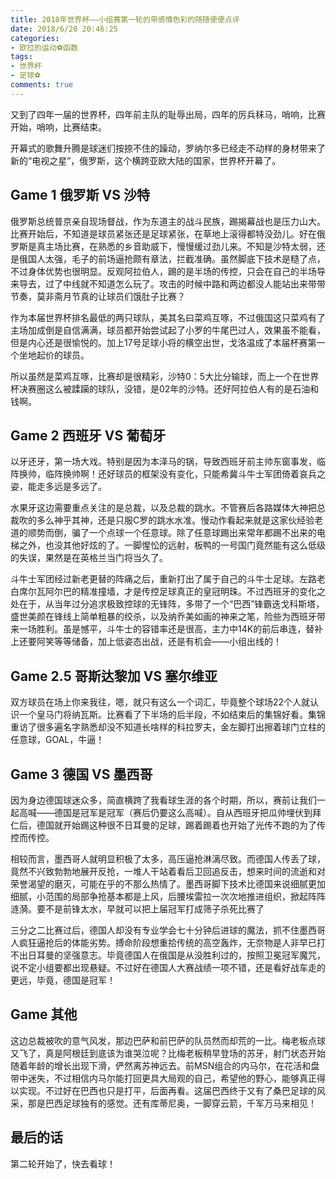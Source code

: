 ```yaml
---
title: 2018年世界杯——小组赛第一轮的带感情色彩的随随便便点评
date: 2018/6/20 20:46:25
categories:
- 欧拉的运动⚽️函数
tags:
- 世界杯
- 足球⚽️
comments: true
---
```


又到了四年一届的世界杯，四年前主队的耻辱出局，四年的厉兵秣马，哨响，比赛开始，哨响，比赛结束。

开幕式的歌舞升腾是球迷们按捺不住的躁动，罗纳尔多已经走不动样的身材带来了新的“电视之星”，俄罗斯，这个横跨亚欧大陆的国家，世界杯开幕了。

## Game 1 俄罗斯 VS 沙特

俄罗斯总统普京亲自现场督战，作为东道主的战斗民族，踢揭幕战也是压力山大。比赛开始后，不知道是球员紧张还是足球紧张，在草地上滚得都特没劲儿。好在俄罗斯是真主场比赛，在熟悉的乡音助威下，慢慢缓过劲儿来。不知是沙特太弱，还是俄国人太强，毛子的前场逼抢颇有章法，拦截准确。虽然脚底下技术是糙了点，不过身体优势也很明显。反观阿拉伯人，踢的是半场的传控，只会在自己的半场导来导去，过了中线就不知道怎么玩了。攻击的时候中路和两边都没人能站出来带带节奏，莫非斋月节真的让球员们饿肚子比赛？

作为本届世界杯排名最低的两只球队，美其名曰菜鸡互啄，不过俄国这只菜鸡有了主场加成倒是自信满满，球员都开始尝试起了小罗的牛尾巴过人，效果虽不能看，但是内心还是很愉悦的。加上17号足球小将的横空出世，戈洛温成了本届杯赛第一个坐地起价的球员。

所以虽然是菜鸡互啄，比赛却是很精彩，沙特0：5大比分输球，而上一个在世界杯决赛圈这么被蹂躏的球队，没错，是02年的沙特。还好阿拉伯人有的是石油和钱啊。

## Game 2 西班牙 VS 葡萄牙

以牙还牙，第一场大戏。特别是因为本泽马的锅，导致西班牙前主帅东窗事发，临阵换帅，临阵换帅啊！还好球员的框架没有变化，只能希冀斗牛士军团倚着哀兵之姿，能走多远是多远了。

水果牙这边需要重点关注的是总裁，以及总裁的跳水。不管赛后各路媒体大神把总裁吹的多么神乎其神，还是只服C罗的跳水水准。慢动作看起来就是这家伙经验老道的顺势而倒，骗了一个点球一个任意球。除了任意球踢出来常年都踢不出来的电梯之外，也没其他好炫的了。一脚惺忪的远射，板鸭的一号国门竟然能有这么低级的失误，果然是在英格兰当门将当久了。

斗牛士军团经过新老更替的阵痛之后，重新打出了属于自己的斗牛士足球。左路老白席尔瓦阿尔巴的精准撞墙，才是传控足球真正的皇冠明珠。不过西班牙的变化之处在于，从当年过分追求极致控球的无锋阵，多带了一个“巴西”锋霸迭戈科斯塔，盛世美颜在锋线上简单粗暴的绞杀，以及纳乔美如画的神来之笔，险些为西班牙带来一场胜利。虽是憾平，斗牛士的容错率还是很高，主力中14K的前后串连，替补上还要阿笑等等储备，加上低姿态出战，还是有机会——小组出线的！

## Game 2.5 哥斯达黎加 VS 塞尔维亚

双方球员在场上你来我往，嗯，就只有这么一个词汇，毕竟整个球场22个人就认识一个皇马门将纳瓦斯。比赛看了下半场的后半段，不如结束后的集锦好看。集锦重访了很多遍名字熟悉却没不知道长啥样的科拉罗夫，金左脚打出擦着球门立柱的任意球，GOAL，牛逼！

## Game 3 德国 VS 墨西哥

因为身边德国球迷众多，简直横跨了我看球生涯的各个时期，所以，赛前让我们一起高喊——德国是冠军是冠军（赛后仍要这么高喊）。自从西班牙把瓜帅埋伏到拜仁后，德国就开始踢这种很不日耳曼的足球，踢着踢着也开始了光传不跑的为了传控而传控。

相较而言，墨西哥人就明显积极了太多，高压逼抢淋漓尽致。而德国人传丢了球，竟然不兴致勃勃地展开反抢，一堆人干站着看后卫回追反击，想来时间的流逝和对荣誉渴望的磨灭，可能在乎的不那么热情了。墨西哥脚下技术比德国来说细腻更加细腻，小范围的局部争抢基本都是上风，后腰埃雷拉一次次地推进组织，掀起阵阵涟漪。要不是前锋太水，早就可以把上届冠军打成筛子杀死比赛了

三分之二比赛过后，德国人却没有专业学会七十分钟后进球的魔法，抓不住墨西哥人疯狂逼抢后的体能劣势。搏命阶段想重拾传统的高空轰炸，无奈物是人非早已打不出日耳曼的坚强意志。毕竟德国人在俄国是从没胜利过的，按照卫冕冠军魔咒，说不定小组要都出现悬疑。不过好在德国人大赛战绩一项不错，还是看好战车走的更远，毕竟，德国是冠军！

## Game 其他

这边总裁被吹的意气风发，那边巴萨和前巴萨的队员然而却荒的一比。梅老板点球又飞了，真是阿根廷到底该为谁哭泣呢？比梅老板稍早登场的苏牙，射门状态开始随着年龄的增长出现下滑，俨然离苏神远去。前MSN组合的内马尔，在花活和盘带中迷失，不过相信内马尔能打回更具大局观的自己，希望他的野心，能够真正得以实现。不过好在巴西也只是打平，后面再看。这届巴西终于又有了桑巴足球的风采，那是巴西足球独有的感觉。还有库蒂尼奥，一脚穿云箭，千军万马来相见！

## 最后的话

第二轮开始了，快去看球！